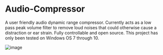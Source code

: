 # Audio-Compressor
A user friendly audio dynamic range compressor. Currently acts as a low pass peak volume filter to remove loud noises that could otherwise cause a distraction or ear strain. Fully controllable and open source. This project has only been tested on Windows OS 7 through 10.

![image](https://github.com/joshglenen/Audio-Compressor/Cavfe4.png)
    
